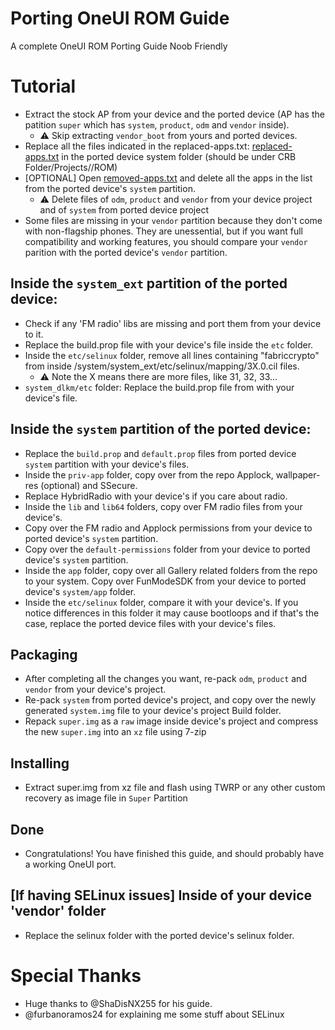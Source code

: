 # Porting OneUI ROM Guide
A complete OneUI ROM Porting Guide Noob Friendly

# Tutorial
- Extract the stock AP from your device and the ported device (AP has the patition `super` which has `system`, `product`, `odm` and `vendor` inside).
  - ⚠️ Skip extracting `vendor_boot` from yours and ported devices.
- Replace all the files indicated in the replaced-apps.txt: [replaced-apps.txt](https://github.com/Aflaungos/PortingOneUIROMGuide/blob/main/replaced-apps.txt) in the ported device system folder (should be under CRB Folder/Projects/<PROJECTNAME>/ROM)
- [OPTIONAL] Open [removed-apps.txt](https://github.com/Aflaungos/PortingOneUIROMGuide/blob/main/removed-apps.txt) and delete all the apps in the list from the ported device's `system` partition.
  - ⚠️ Delete files of `odm`, `product` and `vendor` from your device project and of `system` from ported device project
- Some files are missing in your `vendor` partition because they don't come with non-flagship phones. They are unessential, but if you want full compatibility and working features, you should compare your `vendor` parition with the ported device's `vendor` partition.
## Inside the `system_ext` partition of the ported device:
  - Check if any 'FM radio' libs are missing and port them from your device to it.
  - Replace the build.prop file with your device's file inside the `etc` folder.
  - Inside the `etc/selinux` folder, remove all lines containing "fabriccrypto" from inside /system/system_ext/etc/selinux/mapping/3X.0.cil files.
    - ⚠️ Note the X means there are more files, like 31, 32, 33...
  - `system_dlkm/etc` folder: Replace the build.prop file from with your device's file.
## Inside the `system` partition of the ported device:
  - Replace the `build.prop` and `default.prop` files from ported device `system` partition with your device's files.
  - Inside the `priv-app` folder, copy over from the repo Applock, wallpaper-res (optional) and SSecure.
  - Replace HybridRadio with your device's if you care about radio.
  - Inside the `lib` and `lib64` folders, copy over FM radio files from your device's.
  - Copy over the FM radio and Applock permissions from your device to ported device's `system` partition.
  - Copy over the `default-permissions` folder from your device to ported device's `system` partition.
  - Inside the `app` folder, copy over all Gallery related folders from the repo to your system. Copy over FunModeSDK from your device to ported device's `system/app` folder.
  - Inside the `etc/selinux` folder, compare it with your device's. If you notice differences in this folder it may cause bootloops and if that's the case, replace the ported device files with your device's files.
## Packaging
- After completing all the changes you want, re-pack `odm`, `product` and `vendor` from your device's project.
- Re-pack `system` from ported device's project, and copy over the newly generated `system.img` file to your device's project Build folder.
- Repack `super.img` as a `raw` image inside device's project and compress the new `super.img` into an `xz` file using 7-zip
## Installing
- Extract super.img from xz file and flash using TWRP or any other custom recovery as image file in `Super` Partition
## Done
- Congratulations! You have finished this guide, and should probably have a working OneUI port.
## [If having SELinux issues] Inside of your device 'vendor' folder
- Replace the selinux folder with the ported device's selinux folder.

# Special Thanks
- Huge thanks to @ShaDisNX255 for his guide.
- @furbanoramos24 for explaining me some stuff about SELinux
